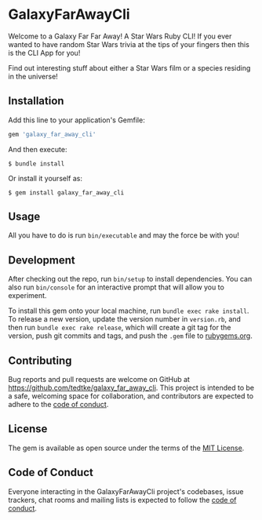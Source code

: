 # GalaxyFarAwayCli

Welcome to a Galaxy Far Far Away! A Star Wars Ruby CLI!
If you ever wanted to have random Star Wars trivia at the tips of your fingers then this is the CLI App for you!

Find out  interesting stuff about either a Star Wars film or a species residing in the universe!


## Installation

Add this line to your application's Gemfile:

```ruby
gem 'galaxy_far_away_cli'
```

And then execute:

    $ bundle install

Or install it yourself as:

    $ gem install galaxy_far_away_cli

## Usage


All you have to do is run `bin/executable` and may the force be with you!

## Development

After checking out the repo, run `bin/setup` to install dependencies. You can also run `bin/console` for an interactive prompt that will allow you to experiment.

To install this gem onto your local machine, run `bundle exec rake install`. To release a new version, update the version number in `version.rb`, and then run `bundle exec rake release`, which will create a git tag for the version, push git commits and tags, and push the `.gem` file to [rubygems.org](https://rubygems.org).

## Contributing

Bug reports and pull requests are welcome on GitHub at https://github.com/tedtke/galaxy_far_away_cli. This project is intended to be a safe, welcoming space for collaboration, and contributors are expected to adhere to the [code of conduct](https://github.com/tedtke/galaxy_far_away_cli/blob/master/CODE_OF_CONDUCT.md).


## License

The gem is available as open source under the terms of the [MIT License](https://opensource.org/licenses/MIT).

## Code of Conduct

Everyone interacting in the GalaxyFarAwayCli project's codebases, issue trackers, chat rooms and mailing lists is expected to follow the [code of conduct](https://github.com/tedtke/galaxy_far_away_cli/blob/master/CODE_OF_CONDUCT.md).
